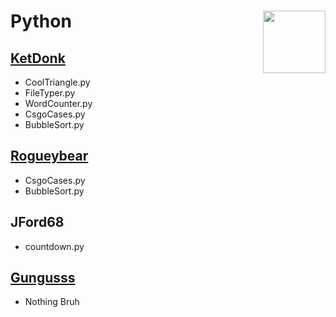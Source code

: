 # Python <img src="https://cdn.discordapp.com/attachments/796425380726571028/843228583677657108/python.png" width="100" height="100" style="display:inlineblock;" align="right">


## [KetDonk](http://github.com/KetDonk)
  - CoolTriangle.py
  - FileTyper.py
  - WordCounter.py
  - CsgoCases.py
  - BubbleSort.py

## [Rogueybear](https://github.com/Rogueybear)
  - CsgoCases.py
  - BubbleSort.py

## JFord68 
  - countdown.py

## [Gungusss](http://github.com/gungusss)
  - Nothing Bruh




